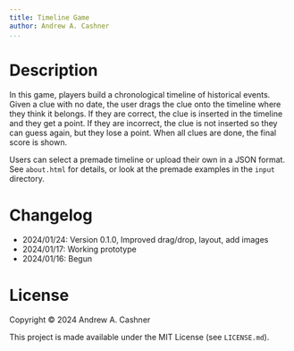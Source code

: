```yaml
---
title: Timeline Game
author: Andrew A. Cashner
...
```


# Description

In this game, players build a chronological timeline of historical events.
Given a clue with no date, the user drags the clue onto the timeline where
they think it belongs.
If they are correct, the clue is inserted in the timeline and they get a
point.
If they are incorrect, the clue is not inserted so they can guess again,
but they lose a point.
When all clues are done, the final score is shown.

Users can select a premade timeline or upload their own in a JSON format.
See `about.html` for details, or look at the premade examples in the `input`
directory.

# Changelog

- 2024/01/24: Version 0.1.0, Improved drag/drop, layout, add images
- 2024/01/17: Working prototype
- 2024/01/16: Begun

# License

Copyright © 2024 Andrew A. Cashner

This project is made available under the MIT License (see `LICENSE.md`).
